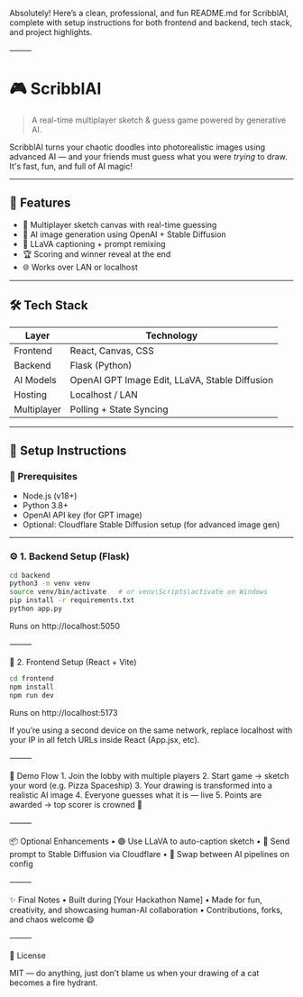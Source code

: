 Absolutely! Here’s a clean, professional, and fun README.md for ScribblAI, complete with setup instructions for both frontend and backend, tech stack, and project highlights.

⸻


# 🎮 ScribblAI

> A real-time multiplayer sketch & guess game powered by generative AI.

ScribblAI turns your chaotic doodles into photorealistic images using advanced AI — and your friends must guess what you were *trying* to draw. It's fast, fun, and full of AI magic!

---

## 🚀 Features

- 🎨 Multiplayer sketch canvas with real-time guessing
- 🤖 AI image generation using OpenAI + Stable Diffusion
- 🦙 LLaVA captioning + prompt remixing
- 🏆 Scoring and winner reveal at the end
- 🌐 Works over LAN or localhost

----

## 🛠 Tech Stack

| Layer        | Technology                     |
|--------------|--------------------------------|
| Frontend     | React, Canvas, CSS             |
| Backend      | Flask (Python)                 |
| AI Models    | OpenAI GPT Image Edit, LLaVA, Stable Diffusion |
| Hosting      | Localhost / LAN                |
| Multiplayer  | Polling + State Syncing        |

---

## 🧩 Setup Instructions

### 🔧 Prerequisites

- Node.js (v18+)
- Python 3.8+
- OpenAI API key (for GPT image)
- Optional: Cloudflare Stable Diffusion setup (for advanced image gen)

---

### ⚙️ 1. Backend Setup (Flask)

```bash
cd backend
python3 -m venv venv
source venv/bin/activate   # or venv\Scripts\activate on Windows
pip install -r requirements.txt
python app.py
```

Runs on http://localhost:5050

⸻

🎨 2. Frontend Setup (React + Vite)

```bash
cd frontend
npm install
npm run dev
```

Runs on http://localhost:5173

If you’re using a second device on the same network, replace localhost with your IP in all fetch URLs inside React (App.jsx, etc).

⸻

🧪 Demo Flow
	1.	Join the lobby with multiple players
	2.	Start game → sketch your word (e.g. Pizza Spaceship)
	3.	Your drawing is transformed into a realistic AI image
	4.	Everyone guesses what it is — live
	5.	Points are awarded → top scorer is crowned 👑

⸻

📦 Optional Enhancements
	•	🟣 Use LLaVA to auto-caption sketch
	•	🎨 Send prompt to Stable Diffusion via Cloudflare
	•	🧠 Swap between AI pipelines on config

⸻

✨ Final Notes
	•	Built during [Your Hackathon Name]
	•	Made for fun, creativity, and showcasing human-AI collaboration
	•	Contributions, forks, and chaos welcome 😄

⸻

📜 License

MIT — do anything, just don’t blame us when your drawing of a cat becomes a fire hydrant.
